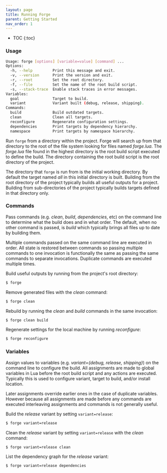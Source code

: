 ```yaml
---
layout: page
title: Running Forge
parent: Getting Started
nav_order: 1
---
```


- TOC
{:toc}

### Usage

~~~sh
Usage: forge [options] [variable=value] [command] ...
Options:
  -h, --help         Print this message and exit.
  -v, --version      Print the version and exit.
  -r, --root         Set the root directory.
  -f, --file         Set the name of the root build script.
  -s, --stack-trace  Enable stack traces in error messages.
Variables:
  goal               Target to build.
  variant            Variant built (debug, release, shipping).
Commands:
  build              Build outdated targets.
  clean              Clean all targets.
  reconfigure        Regenerate configuration settings.
  dependencies       Print targets by dependency hierarchy.
  namespace          Print targets by namespace hierarchy.
~~~

Run `forge` from a directory within the project.  Forge will search up from that directory to the root of the file system looking for files named *forge.lua*.  The *forge.lua* file found in the highest directory is the root build script executed to define the build.  The directory containing the root build script is the root directory of the project.

The directory that `forge` is run from is the initial working directory.  By default the target named *all* in this initial directory is built.  Building from the root directory of the project typically builds all useful outputs for a project.  Building from sub-directories of the project typically builds targets defined in that directory only.

### Commands

Pass commands (e.g. *clean*, *build*, *dependencies*, etc) on the command line to determine what the build does and in what order.  The default, when no other command is passed, is *build* which typically brings all files up to date by building them.

Multiple commands passed on the same command line are executed in order.  All state is restored between commands so passing multiple commands to one invocation is functionally the same as passing the same commands to separate invocations.  Duplicate commands are executed multiple times.

Build useful outputs by running from the project's root directory:

~~~bash
$ forge
~~~

Remove generated files with the *clean* command:

~~~bash
$ forge clean
~~~

Rebuild by running the *clean* and *build* commands in the same invocation:

~~~bash
$ forge clean build
~~~

Regenerate settings for the local machine by running *reconfigure*:

~~~bash
$ forge reconfigure
~~~

### Variables 

Assign values to variables (e.g. *variant={debug, release, shipping}*) on the command line to configure the build.  All assignments are made to global variables in Lua before the root build script and any actions are executed.  Typically this is used to configure variant, target to build, and/or install location.

Later assignments override earlier ones in the case of duplicate variables.  However because all assignments are made before any commands are executed interleaving assignments and commands is not generally useful.

Build the *release* variant by setting `variant=release`:

~~~bash
$ forge variant=release
~~~

Clean the *release* variant by setting `variant=release` with the *clean* command:

~~~bash
$ forge variant=release clean
~~~

List the dependency graph for the *release* variant:

~~~bash
$ forge variant=release dependencies
~~~
